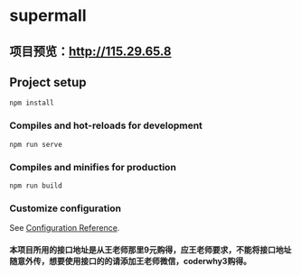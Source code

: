 # supermall

## 项目预览：http://115.29.65.8

## Project setup
```
npm install
```

### Compiles and hot-reloads for development
```
npm run serve
```

### Compiles and minifies for production
```
npm run build
```

### Customize configuration
See [Configuration Reference](https://cli.vuejs.org/config/).


#### 本项目所用的接口地址是从王老师那里9元购得，应王老师要求，不能将接口地址随意外传，想要使用接口的的请添加王老师微信，coderwhy3购得。
